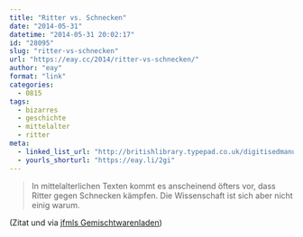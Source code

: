 ```yaml
---
title: "Ritter vs. Schnecken"
date: "2014-05-31"
datetime: "2014-05-31 20:02:17"
id: "28095"
slug: "ritter-vs-schnecken"
url: "https://eay.cc/2014/ritter-vs-schnecken/"
author: "eay"
format: "link"
categories:
  - 0815
tags:
  - bizarres
  - geschichte
  - mittelalter
  - ritter
meta:
  - linked_list_url: "http://britishlibrary.typepad.co.uk/digitisedmanuscripts/2013/09/knight-v-snail.html"
  - yourls_shorturl: "https://eay.li/2gi"
---
```


> In mittelalterlichen Texten kommt es anscheinend öfters vor, dass Ritter gegen Schnecken kämpfen. Die Wissenschaft ist sich aber nicht einig warum.

(Zitat und via [jfmls Gemischtwarenladen](http://jfml.eu/blog/2014/05/gemischtwarenladen-43/))
